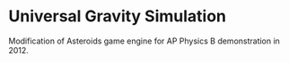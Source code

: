 # Universal Gravity Simulation

Modification of Asteroids game engine for AP Physics B demonstration in 2012.
